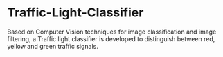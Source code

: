 # Traffic-Light-Classifier
Based on Computer Vision techniques for image classification and image filtering, a Traffic light classifier is developed to distinguish between red, yellow and green traffic signals.
